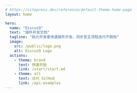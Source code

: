 ```yaml
---
# https://vitepress.dev/reference/default-theme-home-page
layout: home

hero:
  name: "DiscuzQ"
  text: "插件开发文档"
  tagline: "助力开发者快速插件开发，同步官主流程迭代不脱钩"
  image: 
    src: /public/logo.png
    alt: DiscuzQ Logo
  actions:
    - theme: brand
      text: 快速开始
      link: /start/start.md
    - theme: alt
      text: 访问 GitHub
      link: /api-examples
---
```


